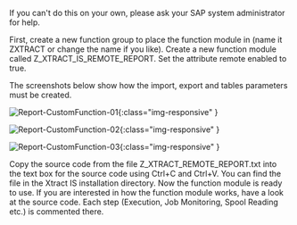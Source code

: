 If you can't do this on your own, please ask your SAP system administrator for help.

First, create a new function group to place the function module in (name it ZXTRACT or change the name if you like). Create a new function module called Z_XTRACT_IS_REMOTE_REPORT. Set the attribute remote enabled to true.

The screenshots below show how the import, export and tables parameters must be created.

![Report-CustomFunction-01](/img/content/Report-CustomFunction-01.png){:class="img-responsive" }

![Report-CustomFunction-02](/img/content/Report-CustomFunction-02.png){:class="img-responsive" }

![Report-CustomFunction-03](/img/content/Report-CustomFunction-03.png){:class="img-responsive" }

Copy the source code from the file Z_XTRACT_REMOTE_REPORT.txt into the text box for the source code using Ctrl+C and Ctrl+V. You can find the file in the Xtract IS installation directory. Now the function module is ready to use.
If you are interested in how the function module works, have a look at the source code. Each step (Execution, Job Monitoring, Spool Reading etc.) is commented there.